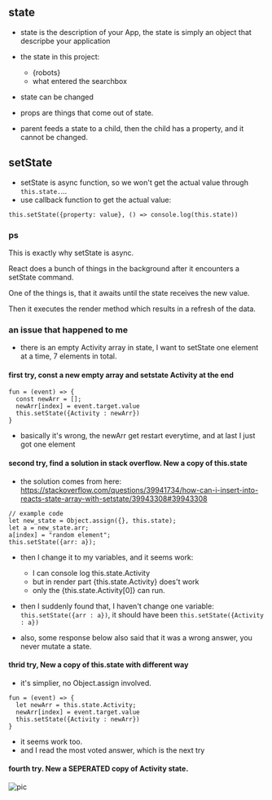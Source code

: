 ## state
- state is the description of your App, the state is simply an object that descripbe your application
- the state in this project:
  - {robots}
  - what entered the searchbox
- state can be changed

- props are things that come out of state.
- parent feeds a state to a child, then the child has a property, and it cannot be changed.


## setState
- setState is async function, so we won't get the actual value through ```this.state.```...
- use callback function to get the actual value:
```
this.setState({property: value}, () => console.log(this.state))
```


### ps

This is exactly why setState is async.

React does a bunch of things in the background after it encounters a setState command.

One of the things is, that it awaits until the state receives the new value.

Then it executes the render method which results in a refresh of the data.


### an issue that happened to me
- there is an empty Activity array in state, I want to setState one element at a time, 7 elements in total.  

#### first try, const a new empty array and setstate Activity at the end
```
fun = (event) => {
  const newArr = [];
  newArr[index] = event.target.value
  this.setState({Activity : newArr})
}
```
- basically it's wrong, the newArr get restart everytime, and at last I just got one element

#### second try, find a solution in stack overflow. New a copy of this.state
- the solution comes from here:    
https://stackoverflow.com/questions/39941734/how-can-i-insert-into-reacts-state-array-with-setstate/39943308#39943308
```
// example code
let new_state = Object.assign({}, this.state); 
let a = new_state.arr;
a[index] = "random element";
this.setState({arr: a});
```
- then I change it to my variables, and it seems work:
  - I can console log this.state.Activity
  - but in render part {this.state.Activity} does't work
  - only the {this.state.Activity[0]} can run.
  
- then I suddenly found that, I haven't change one variable: ```this.setState({arr : a})```, it should have been ```this.setState({Activity : a})```
- also, some response below also said that it was a wrong answer, you never mutate a state.

#### thrid try, New a copy of this.state with different way
- it's simplier, no Object.assign involved.
```
fun = (event) => {
  let newArr = this.state.Activity;
  newArr[index] = event.target.value
  this.setState({Activity : newArr})
}
```
- it seems work too.
- and I read the most voted answer, which is the next try

#### fourth try. New a SEPERATED copy of Activity state.
![pic](https://i.stack.imgur.com/GeeaZ.jpg)











